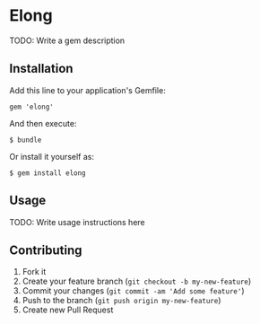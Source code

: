 # Elong

TODO: Write a gem description

## Installation

Add this line to your application's Gemfile:

    gem 'elong'

And then execute:

    $ bundle

Or install it yourself as:

    $ gem install elong

## Usage

TODO: Write usage instructions here

## Contributing

1. Fork it
2. Create your feature branch (`git checkout -b my-new-feature`)
3. Commit your changes (`git commit -am 'Add some feature'`)
4. Push to the branch (`git push origin my-new-feature`)
5. Create new Pull Request
